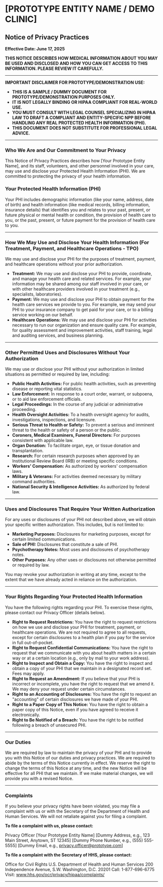 # [PROTOTYPE ENTITY NAME / DEMO CLINIC]
## Notice of Privacy Practices

**Effective Date: June 17, 2025**

**THIS NOTICE DESCRIBES HOW MEDICAL INFORMATION ABOUT YOU MAY BE USED AND DISCLOSED AND HOW YOU CAN GET ACCESS TO THIS INFORMATION. PLEASE REVIEW IT CAREFULLY.**

---

**IMPORTANT DISCLAIMER FOR PROTOTYPE/DEMONSTRATION USE:**

* **THIS IS A SAMPLE / DUMMY DOCUMENT FOR PROTOTYPE/DEMONSTRATION PURPOSES ONLY.**
* **IT IS NOT LEGALLY BINDING OR HIPAA COMPLIANT FOR REAL-WORLD USE.**
* **YOU MUST CONSULT WITH LEGAL COUNSEL SPECIALIZING IN HIPAA LAW TO DRAFT A COMPLIANT AND ENTITY-SPECIFIC NPP BEFORE HANDLING ANY REAL PROTECTED HEALTH INFORMATION (PHI).**
* **THIS DOCUMENT DOES NOT SUBSTITUTE FOR PROFESSIONAL LEGAL ADVICE.**

---

### Who We Are and Our Commitment to Your Privacy

This Notice of Privacy Practices describes how [Your Prototype Entity Name], and its staff, volunteers, and other personnel involved in your care, may use and disclose your Protected Health Information (PHI). We are committed to protecting the privacy of your health information.

### Your Protected Health Information (PHI)

Your PHI includes demographic information (like your name, address, date of birth) and health information (like medical records, billing information, insurance details) that identifies you and relates to your past, present, or future physical or mental health or condition, the provision of health care to you, or the past, present, or future payment for the provision of health care to you.

---

### How We May Use and Disclose Your Health Information (For Treatment, Payment, and Healthcare Operations - TPO)

We may use and disclose your PHI for the purposes of treatment, payment, and healthcare operations without your prior authorization.

* **Treatment:** We may use and disclose your PHI to provide, coordinate, and manage your health care and related services. For example, your information may be shared among our staff involved in your care, or with other healthcare providers involved in your treatment (e.g., specialists, laboratories).
* **Payment:** We may use and disclose your PHI to obtain payment for the health care services we provide to you. For example, we may send your PHI to your insurance company to get paid for your care, or to a billing service working on our behalf.
* **Healthcare Operations:** We may use and disclose your PHI for activities necessary to run our organization and ensure quality care. For example, for quality assessment and improvement activities, staff training, legal and auditing services, and business planning.

---

### Other Permitted Uses and Disclosures Without Your Authorization

We may use or disclose your PHI without your authorization in limited situations as permitted or required by law, including:

* **Public Health Activities:** For public health activities, such as preventing disease or reporting vital statistics.
* **Law Enforcement:** In response to a court order, warrant, or subpoena, or to aid law enforcement officials.
* **Legal Proceedings:** In the course of any judicial or administrative proceeding.
* **Health Oversight Activities:** To a health oversight agency for audits, investigations, inspections, and licensure.
* **Serious Threat to Health or Safety:** To prevent a serious and imminent threat to the health or safety of a person or the public.
* **Coroners, Medical Examiners, Funeral Directors:** For purposes consistent with applicable law.
* **Organ Donation:** To facilitate organ, eye, or tissue donation and transplantation.
* **Research:** For certain research purposes when approved by an Institutional Review Board (IRB) or meeting specific conditions.
* **Workers' Compensation:** As authorized by workers' compensation laws.
* **Military & Veterans:** For activities deemed necessary by military command authorities.
* **National Security & Intelligence Activities:** As authorized by federal law.

---

### Uses and Disclosures That Require Your Written Authorization

For any uses or disclosures of your PHI not described above, we will obtain your specific written authorization. This includes, but is not limited to:

* **Marketing Purposes:** Disclosures for marketing purposes, except for certain limited communications.
* **Sale of PHI:** Disclosures that constitute a sale of PHI.
* **Psychotherapy Notes:** Most uses and disclosures of psychotherapy notes.
* **Other Purposes:** Any other uses or disclosures not otherwise permitted or required by law.

You may revoke your authorization in writing at any time, except to the extent that we have already acted in reliance on the authorization.

---

### Your Rights Regarding Your Protected Health Information

You have the following rights regarding your PHI. To exercise these rights, please contact our Privacy Officer (details below).

* **Right to Request Restrictions:** You have the right to request restrictions on how we use and disclose your PHI for treatment, payment, or healthcare operations. We are not required to agree to all requests, except for certain disclosures to a health plan if you pay for the service in full out-of-pocket.
* **Right to Request Confidential Communications:** You have the right to request that we communicate with you about health matters in a certain way or at a certain location (e.g., only by mail to your work address).
* **Right to Inspect and Obtain a Copy:** You have the right to inspect and obtain a copy of your PHI that we maintain in a designated record set. Fees may apply.
* **Right to Request an Amendment:** If you believe that your PHI is incorrect or incomplete, you have the right to request that we amend it. We may deny your request under certain circumstances.
* **Right to an Accounting of Disclosures:** You have the right to request an "accounting" of certain disclosures we have made of your PHI.
* **Right to a Paper Copy of This Notice:** You have the right to obtain a paper copy of this Notice, even if you have agreed to receive it electronically.
* **Right to Be Notified of a Breach:** You have the right to be notified following a breach of unsecured PHI.

---

### Our Duties

We are required by law to maintain the privacy of your PHI and to provide you with this Notice of our duties and privacy practices. We are required to abide by the terms of this Notice currently in effect. We reserve the right to change the terms of this Notice at any time, and the new Notice will be effective for all PHI that we maintain. If we make material changes, we will provide you with a revised Notice.

---

### Complaints

If you believe your privacy rights have been violated, you may file a complaint with us or with the Secretary of the Department of Health and Human Services. We will not retaliate against you for filing a complaint.

**To file a complaint with us, please contact:**

Privacy Officer
[Your Prototype Entity Name]
[Dummy Address, e.g., 123 Main Street, Anytown, ST 12345]
[Dummy Phone Number, e.g., (555) 555-5555]
[Dummy Email, e.g., privacy.officer@prototype.com]

**To file a complaint with the Secretary of HHS, please contact:**

Office for Civil Rights
U.S. Department of Health and Human Services
200 Independence Avenue, S.W.
Washington, D.C. 20201
Call: 1-877-696-6775
Visit: www.hhs.gov/ocr/privacy/hipaa/complaints/

---